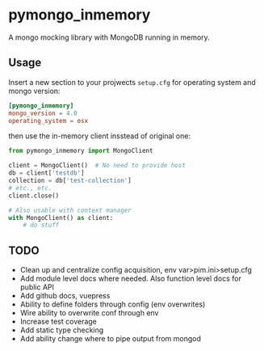 # pymongo_inmemory
A mongo mocking library with MongoDB running in memory.

## Usage
Insert a new section to your projwects `setup.cfg` for operating system and
mongo version:
```toml
[pymongo_inmemory]
mongo_version = 4.0
operating_system = osx
```

then use the in-memory client insstead of original one:
```python
from pymongo_inmemory import MongoClient

client = MongoClient()  # No need to provide host
db = client['testdb']
collection = db['test-collection']
# etc., etc.
client.close()

# Also usable with context manager
with MongoClient() as client:
    # do stuff
```

## TODO
* Clean up and centralize config acquisition, env var>pim.ini>setup.cfg
* Add module level docs where needed. Also function level docs for public API
* Add github docs, vuepress
* Ability to define folders through config (env overwrites)
* Wire ability to overwrite conf through env
* Increase test coverage
* Add static type checking
* Add ability change where to pipe output from mongod
